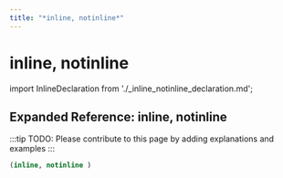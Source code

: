 ```yaml
---
title: "*inline, notinline*"
---
```


# inline, notinline

import InlineDeclaration from './_inline_notinline_declaration.md';

<InlineDeclaration />

## Expanded Reference: inline, notinline

:::tip
TODO: Please contribute to this page by adding explanations and examples
:::

```lisp
(inline, notinline )
```
